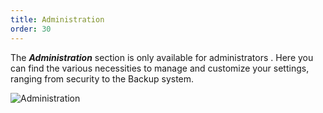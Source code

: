 ```yaml
---
title: Administration
order: 30
---
```

The ***Administration*** section is only available for administrators . Here you can find the various necessities to manage and customize your settings, ranging from security to the Backup system. 

![Administration](/img/en/server/serverop8029.png)
